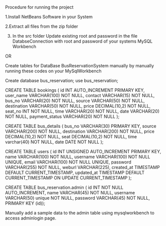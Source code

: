 Procedure for running the project

1.Install NetBeans Software in your System

2.Extract all files from the zip folder 

3. In the src folder Update existing root and password in the file DatabseConnection with root and password of your systems MySQL Workbench 

OR

Create tables for DataBase BusReservationSystem manually by manually running these codes on your MySqlWorkbench 

Create database bus_reservation;
use bus_reservation;


CREATE TABLE bookings (
    id INT AUTO_INCREMENT PRIMARY KEY,
    user_name VARCHAR(100) NOT NULL,
    contact VARCHAR(15) NOT NULL,
    bus_no VARCHAR(20) NOT NULL,
    source VARCHAR(50) NOT NULL,
    destination VARCHAR(50) NOT NULL,
    price DECIMAL(10,2) NOT NULL,
    seat_no INT NOT NULL,
    time VARCHAR(20) NOT NULL,
    date VARCHAR(20) NOT NULL,
    payment_status VARCHAR(20) NOT NULL
);

CREATE TABLE bus_details (
    bus_no VARCHAR(30) PRIMARY KEY,
    source VARCHAR(200) NOT NULL,
    destination VARCHAR(200) NOT NULL,
    price DECIMAL(10,2) NOT NULL,
    seat DECIMAL(10,2) NOT NULL,
    time varchar(40) NOT NULL,
    date DATE NOT NULL
);

CREATE TABLE users (
    id INT UNSIGNED AUTO_INCREMENT PRIMARY KEY,
    name VARCHAR(100) NOT NULL,
    username VARCHAR(100) NOT NULL UNIQUE,
    email VARCHAR(100) NOT NULL UNIQUE,
    password VARCHAR(255) NOT NULL,
    weburl VARCHAR(225),
    created_at TIMESTAMP DEFAULT CURRENT_TIMESTAMP,
    updated_at TIMESTAMP DEFAULT CURRENT_TIMESTAMP ON UPDATE CURRENT_TIMESTAMP
);

CREATE TABLE bus_reservation.admin (
  id INT NOT NULL AUTO_INCREMENT,
  name VARCHAR(45) NOT NULL,
  username VARCHAR(50) unique NOT NULL,
  password VARCHAR(45) NOT NULL,
  PRIMARY KEY (id));

Manually add a sample data to the admin table using mysqlworkbench to access adminlogin page.

